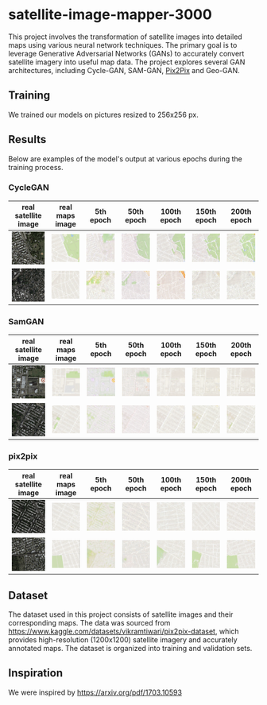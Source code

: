 # satellite-image-mapper-3000

This project involves the transformation of satellite images into detailed maps using various neural network techniques. The primary goal is to leverage Generative Adversarial Networks (GANs) to accurately convert satellite imagery into useful map data. The project explores several GAN architectures, including Cycle-GAN, SAM-GAN, [Pix2Pix](https://arxiv.org/pdf/1611.07004) and Geo-GAN.

## Training

We trained our models on pictures resized to 256x256 px.



## Results

Below are examples of the model's output at various epochs during the training process.

### CycleGAN
| real satellite image | real maps image                                          | 5th epoch | 50th epoch                                    | 100th epoch                                    | 150th epoch                                    | 200th epoch                                    | 
|----------------------|----------------------------------------------------------|-----------|-----------------------------------------------|------------------------------------------------|------------------------------------------------|------------------------------------------------|
| ![real_satellite_image](docs/images/cycle-gan/real-0.png) | ![real_maps_image](docs/images/cycle-gan/real-map-0.png) | ![5th_epoch](docs/images/cycle-gan/5-0.png) | ![10th_epoch](docs/images/cycle-gan/50-0.png) | ![15th_epoch](docs/images/cycle-gan/100-0.png) | ![20th_epoch](docs/images/cycle-gan/150-0.png) | ![25th_epoch](docs/images/cycle-gan/200-0.png) |
| ![real_satellite_image](docs/images/cycle-gan/real-1.png) | ![real_maps_image](docs/images/cycle-gan/real-map-1.png) | ![5th_epoch](docs/images/cycle-gan/5-1.png) | ![10th_epoch](docs/images/cycle-gan/50-1.png) | ![15th_epoch](docs/images/cycle-gan/100-1.png) | ![20th_epoch](docs/images/cycle-gan/150-1.png) | ![25th_epoch](docs/images/cycle-gan/200-1.png) |

### SamGAN
| real satellite image | real maps image                                          | 5th epoch | 50th epoch                                    | 100th epoch                                    | 150th epoch                                    | 200th epoch                                    | 
|----------------------|----------------------------------------------------------|-----------|-----------------------------------------------|------------------------------------------------|------------------------------------------------|------------------------------------------------|
| ![real_satellite_image](docs/images/sam-gan/epoch_1_last_batch.png) | ![real_maps_image](docs/images/sam-gan/org_map2.png) | ![5th_epoch](docs/images/sam-gan/epoch_1_last_batchgen2.png) | ![10th_epoch](docs/images/sam-gan/epoch_5_last_batchgen2.png) | ![15th_epoch](docs/images/sam-gan/epoch_50_last_batchgen2.png) | ![20th_epoch](docs/images/sam-gan/epoch_100_last_batchgen2.png) | ![25th_epoch](docs/images/sam-gan/epoch_199_last_batchgen2.png) |
| ![real_satellite_image](docs/images/sam-gan/epoch_1_last_batch2.png) | ![real_maps_image](docs/images/sam-gan/org_map.png) | ![5th_epoch](docs/images/sam-gan/epoch_1_last_batchgen.png) | ![10th_epoch](docs/images/sam-gan/epoch_5_last_batchgen.png) | ![15th_epoch](docs/images/sam-gan/epoch_50_last_batchgen.png) | ![20th_epoch](docs/images/sam-gan/epoch_100_last_batchgen.png) | ![25th_epoch](docs/images/sam-gan/epoch_199_last_batchgen.png) |

### pix2pix
| real satellite image | real maps image                                          | 5th epoch | 50th epoch                                    | 100th epoch                                    | 150th epoch                                    | 200th epoch                                    | 
|----------------------|----------------------------------------------------------|-----------|-----------------------------------------------|------------------------------------------------|------------------------------------------------|------------------------------------------------|
| ![real_satellite_image](docs/images/pix2pix/sample1_input.png) | ![real_maps_image](docs/images/pix2pix/sample1_output.png) | ![5th_epoch](docs/images/pix2pix/sample1_epoch_5.png) | ![10th_epoch](docs/images/pix2pix/sample1_epoch_50.png) | ![15th_epoch](docs/images/pix2pix/sample1_epoch_100.png) | ![20th_epoch](docs/images/pix2pix/sample1_epoch_150.png) | ![25th_epoch](docs/images/pix2pix/sample1_epoch_200.png) |
| ![real_satellite_image](docs/images/pix2pix/sample2_input.png) | ![real_maps_image](docs/images/pix2pix/sample2_output.png) | ![5th_epoch](docs/images/pix2pix/sample2_epoch_5.png) | ![10th_epoch](docs/images/pix2pix/sample2_epoch_50.png) | ![15th_epoch](docs/images/pix2pix/sample2_epoch_100.png) | ![20th_epoch](docs/images/pix2pix/sample2_epoch_150.png) | ![25th_epoch](docs/images/pix2pix/sample2_epoch_200.png) |

## Dataset
The dataset used in this project consists of satellite images and their corresponding maps. The data was sourced from https://www.kaggle.com/datasets/vikramtiwari/pix2pix-dataset, which provides high-resolution (1200x1200) satellite imagery and accurately annotated maps. The dataset is organized into training and validation sets.

## Inspiration

We were inspired by https://arxiv.org/pdf/1703.10593


